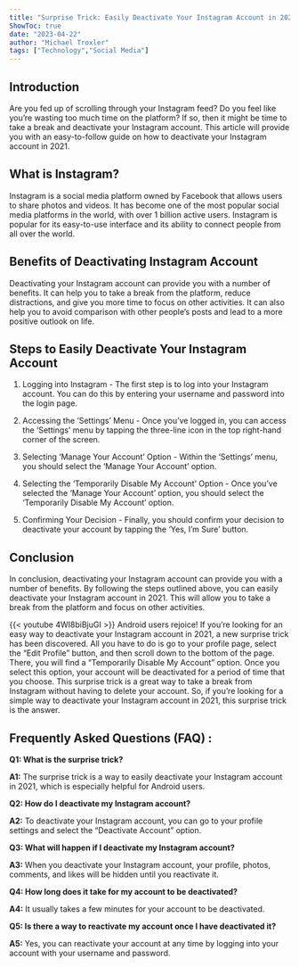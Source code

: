 ```yaml
---
title: "Surprise Trick: Easily Deactivate Your Instagram Account in 2021 - Android Users Rejoice!"
ShowToc: true 
date: "2023-04-22"
author: "Michael Troxler" 
tags: ["Technology","Social Media"]
---
```

## Introduction

Are you fed up of scrolling through your Instagram feed? Do you feel like you’re wasting too much time on the platform? If so, then it might be time to take a break and deactivate your Instagram account. This article will provide you with an easy-to-follow guide on how to deactivate your Instagram account in 2021. 

## What is Instagram?

Instagram is a social media platform owned by Facebook that allows users to share photos and videos. It has become one of the most popular social media platforms in the world, with over 1 billion active users. Instagram is popular for its easy-to-use interface and its ability to connect people from all over the world.

## Benefits of Deactivating Instagram Account 

Deactivating your Instagram account can provide you with a number of benefits. It can help you to take a break from the platform, reduce distractions, and give you more time to focus on other activities. It can also help you to avoid comparison with other people’s posts and lead to a more positive outlook on life. 

## Steps to Easily Deactivate Your Instagram Account

1. Logging into Instagram - The first step is to log into your Instagram account. You can do this by entering your username and password into the login page.

2. Accessing the ‘Settings’ Menu - Once you’ve logged in, you can access the ‘Settings’ menu by tapping the three-line icon in the top right-hand corner of the screen.

3. Selecting ‘Manage Your Account’ Option - Within the ‘Settings’ menu, you should select the ‘Manage Your Account’ option.

4. Selecting the ‘Temporarily Disable My Account’ Option - Once you’ve selected the ‘Manage Your Account’ option, you should select the ‘Temporarily Disable My Account’ option.

5. Confirming Your Decision - Finally, you should confirm your decision to deactivate your account by tapping the ‘Yes, I’m Sure’ button.

## Conclusion

In conclusion, deactivating your Instagram account can provide you with a number of benefits. By following the steps outlined above, you can easily deactivate your Instagram account in 2021. This will allow you to take a break from the platform and focus on other activities.

{{< youtube 4WI8biBjuGI >}} 
Android users rejoice! If you’re looking for an easy way to deactivate your Instagram account in 2021, a new surprise trick has been discovered. All you have to do is go to your profile page, select the “Edit Profile” button, and then scroll down to the bottom of the page. There, you will find a “Temporarily Disable My Account” option. Once you select this option, your account will be deactivated for a period of time that you choose. This surprise trick is a great way to take a break from Instagram without having to delete your account. So, if you’re looking for a simple way to deactivate your Instagram account in 2021, this surprise trick is the answer.

## Frequently Asked Questions (FAQ) :
**Q1: What is the surprise trick?**

**A1:** The surprise trick is a way to easily deactivate your Instagram account in 2021, which is especially helpful for Android users.

**Q2: How do I deactivate my Instagram account?**

**A2:** To deactivate your Instagram account, you can go to your profile settings and select the “Deactivate Account” option.

**Q3: What will happen if I deactivate my Instagram account?**

**A3:** When you deactivate your Instagram account, your profile, photos, comments, and likes will be hidden until you reactivate it.

**Q4: How long does it take for my account to be deactivated?**

**A4:** It usually takes a few minutes for your account to be deactivated.

**Q5: Is there a way to reactivate my account once I have deactivated it?**

**A5:** Yes, you can reactivate your account at any time by logging into your account with your username and password.


